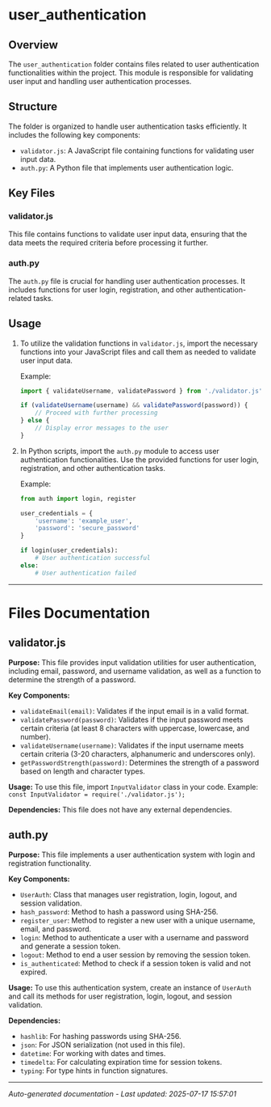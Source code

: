 # user_authentication

## Overview
The `user_authentication` folder contains files related to user authentication functionalities within the project. This module is responsible for validating user input and handling user authentication processes.

## Structure
The folder is organized to handle user authentication tasks efficiently. It includes the following key components:
- `validator.js`: A JavaScript file containing functions for validating user input data.
- `auth.py`: A Python file that implements user authentication logic.

## Key Files
### validator.js
This file contains functions to validate user input data, ensuring that the data meets the required criteria before processing it further.

### auth.py
The `auth.py` file is crucial for handling user authentication processes. It includes functions for user login, registration, and other authentication-related tasks.

## Usage
1. To utilize the validation functions in `validator.js`, import the necessary functions into your JavaScript files and call them as needed to validate user input data.
   
   Example:
   ```javascript
   import { validateUsername, validatePassword } from './validator.js';
   
   if (validateUsername(username) && validatePassword(password)) {
       // Proceed with further processing
   } else {
       // Display error messages to the user
   }
   ```

2. In Python scripts, import the `auth.py` module to access user authentication functionalities. Use the provided functions for user login, registration, and other authentication tasks.

   Example:
   ```python
   from auth import login, register
   
   user_credentials = {
       'username': 'example_user',
       'password': 'secure_password'
   }
   
   if login(user_credentials):
       # User authentication successful
   else:
       # User authentication failed
   ```

---

# Files Documentation

## validator.js

**Purpose:** This file provides input validation utilities for user authentication, including email, password, and username validation, as well as a function to determine the strength of a password.

**Key Components:**
- `validateEmail(email)`: Validates if the input email is in a valid format.
- `validatePassword(password)`: Validates if the input password meets certain criteria (at least 8 characters with uppercase, lowercase, and number).
- `validateUsername(username)`: Validates if the input username meets certain criteria (3-20 characters, alphanumeric and underscores only).
- `getPasswordStrength(password)`: Determines the strength of a password based on length and character types.

**Usage:** To use this file, import `InputValidator` class in your code. Example: `const InputValidator = require('./validator.js');`

**Dependencies:** This file does not have any external dependencies.

## auth.py

**Purpose:** This file implements a user authentication system with login and registration functionality.

**Key Components:**
- `UserAuth`: Class that manages user registration, login, logout, and session validation.
- `hash_password`: Method to hash a password using SHA-256.
- `register_user`: Method to register a new user with a unique username, email, and password.
- `login`: Method to authenticate a user with a username and password and generate a session token.
- `logout`: Method to end a user session by removing the session token.
- `is_authenticated`: Method to check if a session token is valid and not expired.

**Usage:** To use this authentication system, create an instance of `UserAuth` and call its methods for user registration, login, logout, and session validation.

**Dependencies:** 
- `hashlib`: For hashing passwords using SHA-256.
- `json`: For JSON serialization (not used in this file).
- `datetime`: For working with dates and times.
- `timedelta`: For calculating expiration time for session tokens.
- `typing`: For type hints in function signatures.

---
*Auto-generated documentation - Last updated: 2025-07-17 15:57:01*

